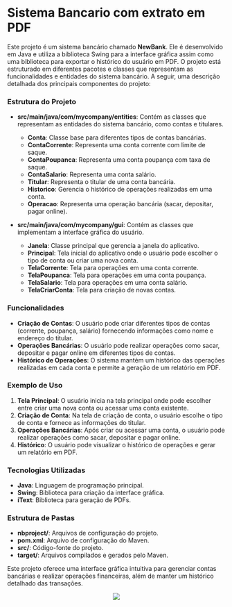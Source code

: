 # Sistema Bancario com extrato em PDF

Este projeto é um sistema bancário chamado **NewBank**. Ele é desenvolvido em Java e utiliza a biblioteca Swing para a interface gráfica assim como uma biblioteca para exportar o histórico do usuário em PDF. O projeto está estruturado em diferentes pacotes e classes que representam as funcionalidades e entidades do sistema bancário. A seguir, uma descrição detalhada dos principais componentes do projeto:

### Estrutura do Projeto

- **src/main/java/com/mycompany/entities**: Contém as classes que representam as entidades do sistema bancário, como contas e titulares.
  - **Conta**: Classe base para diferentes tipos de contas bancárias.
  - **ContaCorrente**: Representa uma conta corrente com limite de saque.
  - **ContaPoupanca**: Representa uma conta poupança com taxa de saque.
  - **ContaSalario**: Representa uma conta salário.
  - **Titular**: Representa o titular de uma conta bancária.
  - **Historico**: Gerencia o histórico de operações realizadas em uma conta.
  - **Operacao**: Representa uma operação bancária (sacar, depositar, pagar online).

- **src/main/java/com/mycompany/gui**: Contém as classes que implementam a interface gráfica do usuário.
  - **Janela**: Classe principal que gerencia a janela do aplicativo.
  - **Principal**: Tela inicial do aplicativo onde o usuário pode escolher o tipo de conta ou criar uma nova conta.
  - **TelaCorrente**: Tela para operações em uma conta corrente.
  - **TelaPoupanca**: Tela para operações em uma conta poupança.
  - **TelaSalario**: Tela para operações em uma conta salário.
  - **TelaCriarConta**: Tela para criação de novas contas.

### Funcionalidades

- **Criação de Contas**: O usuário pode criar diferentes tipos de contas (corrente, poupança, salário) fornecendo informações como nome e endereço do titular.
- **Operações Bancárias**: O usuário pode realizar operações como sacar, depositar e pagar online em diferentes tipos de contas.
- **Histórico de Operações**: O sistema mantém um histórico das operações realizadas em cada conta e permite a geração de um relatório em PDF.

### Exemplo de Uso

1. **Tela Principal**: O usuário inicia na tela principal onde pode escolher entre criar uma nova conta ou acessar uma conta existente.
2. **Criação de Conta**: Na tela de criação de conta, o usuário escolhe o tipo de conta e fornece as informações do titular.
3. **Operações Bancárias**: Após criar ou acessar uma conta, o usuário pode realizar operações como sacar, depositar e pagar online.
4. **Histórico**: O usuário pode visualizar o histórico de operações e gerar um relatório em PDF.

### Tecnologias Utilizadas

- **Java**: Linguagem de programação principal.
- **Swing**: Biblioteca para criação da interface gráfica.
- **iText**: Biblioteca para geração de PDFs.

### Estrutura de Pastas

- **nbproject/**: Arquivos de configuração do projeto.
- **pom.xml**: Arquivo de configuração do Maven.
- **src/**: Código-fonte do projeto.
- **target/**: Arquivos compilados e gerados pelo Maven.

Este projeto oferece uma interface gráfica intuitiva para gerenciar contas bancárias e realizar operações financeiras, além de manter um histórico detalhado das transações.

<p align='center'>
  <img class='center' src='https://github.com/user-attachments/assets/a686cb43-706e-4752-8cad-96bd3a5fbb5e'>
</p>
